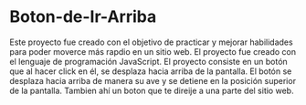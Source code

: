 # Boton-de-Ir-Arriba
Este proyecto fue creado con el objetivo de practicar y mejorar habilidades para poder moverce más rapdio en un sitio web. El proyecto fue creado con el lenguaje de programación JavaScript. El proyecto consiste en un botón que al hacer click en él, se desplaza hacia arriba de la pantalla. El botón se desplaza hacia arriba de manera su ave y se detiene en la posición superior de la pantalla. Tambien ahí un boton que te direije a una parte del sitio web.